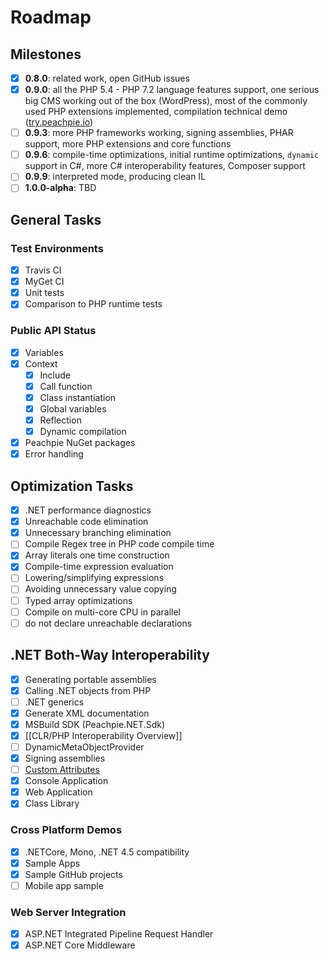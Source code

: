 # Roadmap

## Milestones

- [x] **0.8.0**: related work, open GitHub issues
- [x] **0.9.0**: all the PHP 5.4 - PHP 7.2 language features support, one serious big CMS working out of the box (WordPress), most of the commonly used PHP extensions implemented, compilation technical demo ([try.peachpie.io](https://try.peachpie.io))
- [ ] **0.9.3**: more PHP frameworks working, signing assemblies, PHAR support, more PHP extensions and core functions
- [ ] **0.9.6**: compile-time optimizations, initial runtime optimizations, `dynamic` support in C#, more C# interoperability features, Composer support
- [ ] **0.9.9**: interpreted mode, producing clean IL
- [ ] **1.0.0-alpha**: TBD

## General Tasks

### Test Environments

- [x] Travis CI
- [x] MyGet CI
- [x] Unit tests
- [x] Comparison to PHP runtime tests

### Public API Status

- [x] Variables
- [x] Context
  * [x] Include
  * [x] Call function
  * [x] Class instantiation
  * [x] Global variables
  * [x] Reflection
  * [x] Dynamic compilation
- [x] Peachpie NuGet packages
- [x] Error handling

## Optimization Tasks

- [x] .NET performance diagnostics
- [x] Unreachable code elimination
- [x] Unnecessary branching elimination
- [ ] Compile Regex tree in PHP code compile time
- [x] Array literals one time construction
- [x] Compile-time expression evaluation
- [ ] Lowering/simplifying expressions
- [ ] Avoiding unnecessary value copying
- [ ] Typed array optimizations
- [ ] Compile on multi-core CPU in parallel
- [ ] do not declare unreachable declarations

## .NET Both-Way Interoperability

- [x] Generating portable assemblies
- [x] Calling .NET objects from PHP
- [ ] .NET generics
- [x] Generate XML documentation
- [x] MSBuild SDK (Peachpie.NET.Sdk)
- [x] [[CLR/PHP Interoperability Overview]]
- [ ] DynamicMetaObjectProvider
- [x] Signing assemblies
- [ ] [Custom Attributes](https://github.com/peachpiecompiler/peachpie/issues/106)
- [x] Console Application
- [x] Web Application
- [x] Class Library

### Cross Platform Demos

- [x] .NETCore, Mono, .NET 4.5 compatibility
- [x] Sample Apps
- [x] Sample GitHub projects
- [ ] Mobile app sample

### Web Server Integration

- [x] ASP.NET Integrated Pipeline Request Handler
- [x] ASP.NET Core Middleware